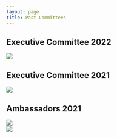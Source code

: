 ```yaml
---
layout: page
title: Past Committees
---
```


## Executive Committee 2022
<div class="committee-pictures">
 <img src="{{ site.baseurl }}/assets/images/ExecutiveCommittee2022_new.png"/>
</div>

## Executive Committee 2021
<div class="committee-pictures">
    <img src="{{ site.baseurl }}/assets/images/ExecutiveCommittee.png"/>
</div>

## Ambassadors 2021
<div class="committee-pictures">
    <img src="{{ site.baseurl }}/assets/images/Ambassadors_2021.png"/>
</div>
<div class="committee-pictures">
    <img src="{{ site.baseurl }}/assets/images/Ambassadors.png"/>
</div>

